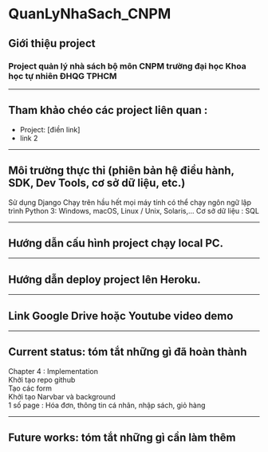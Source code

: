 # QuanLyNhaSach_CNPM
## Giới thiệu project
### Project quản lý nhà sách bộ môn CNPM trường đại học Khoa học tự nhiên ĐHQG TPHCM
---
## Tham khảo chéo các project liên quan : 
- Project: [điền link]
- link 2
---
## Môi trường thực thi (phiên bản hệ điều hành, SDK, Dev Tools, cơ sở dữ liệu, etc.)
Sử dụng Django
Chạy trên hầu hết mọi máy tính có thể chạy ngôn ngữ lập trình Python 3: Windows, macOS, Linux / Unix, Solaris,...
Cơ sở dữ liệu : SQL

---
## Hướng dẫn cấu hình project chạy local PC.
---
## Hướng dẫn deploy project lên Heroku.
---
## Link Google Drive hoặc Youtube video demo
---
## Current status: tóm tắt những gì đã hoàn thành 
Chapter 4 : Implementation  
Khởi tạo repo github  
Tạo các form  
Khởi tạo Narvbar và background  
1 số page : Hóa đơn, thông tin cá nhân, nhập sách, giỏ hàng  

---
## Future works: tóm tắt những gì cần làm thêm
